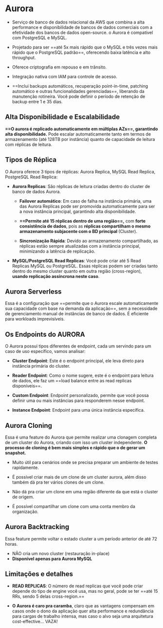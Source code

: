 # Aurora
- Serviço de banco de dados relacional da AWS que combina a alta performance e disponibilidade de bancos de dados comerciais com a efetividade dos bancos de dados open-source. o Aurora é compatível com PostgreSQL e MySQL.

- Projetado para ser ==até 5x mais rápido que o MySQL e três vezes mais rápido que o PostgreSQL padrão==, oferecendo baixa latência e alto throughput.

- Oferece criptografia em repouso e em trânsito.

- Integração nativa com IAM para controle de acesso.

- ==Inclui backups automáticos, recuperação point-in-time, patching automático e outras funcionalidades gerenciadas==, liberando da manutenção rotineira. Você pode definir o período de retenção de backup entre 1 e 35 dias.

## Alta Disponibilidade e Escalabilidade
**==O aurora é replicado automaticamente em múltiplas AZs==, garantindo alta disponibilidade.** Pode escalar automaticamente tanto em termos de armazenamento (até 128TB por instância) quanto de capacidade de leitura com réplicas de leitura.

## Tipos de Réplica
O Aurora oferece 3 tipos de réplicas: Aurora Replica, MySQL Read Replica, PostgreSQL Read Replica:

- **Aurora Replicas**: São réplicas de leitura criadas dentro do cluster de banco de dados Aurora. 
	- **Failover automático**: Em caso de falha na instância primária, uma das Aurora Replicas pode ser promovida automaticamente para ser a nova instância principal, garantindo alta disponibilidade.

	- **==Permite até 15 réplicas dentro de uma região==,** com **forte consistência de dados**, pois as **réplicas compartilham o mesmo armazenamento subjacente com o BD principal** (Cluster).

    - **Sincronização Rápida**: Devido ao armazenamento compartilhado, as réplicas estão sempre atualizadas com a instância principal, minimizando a latência de replicação.

- **MySQL/PostgreSQL Read Replicas**: Você pode criar até 5 Read Replicas MySQL ou PostgreSQL. Essas réplicas podem ser criadas tanto dentro do mesmo cluster quanto em outra região (cross-region), **usando replicação assíncrona neste caso**.

## Aurora Serverless
Essa é a configuração que ==permite que o Aurora escale automaticamente sua capacidade com base na demanda da aplicação==, sem a necessidade de gerenciamento manual de instâncias de banco de dados. É eficiente para workloads imprevisíveis.

## Os Endpoints do AURORA
O Aurora possui tipos diferentes de endpoint, cada um servindo para um caso de uso específico, vamos analisar:

- **Cluster Endpoint**: Este é o endpoint principal, ele leva direto para instância primária do cluster.

- **Reader Endpoint**: Como o nome sugere, este é o endpoint para leitura de dados, ele faz um ==load balance entre as read replicas disponíveis==.

- **Custom Endpoint**: Endpoint personalizado, permite que você possa definir uma ou mais instâncias para responderem nesse endpoint.

- **Instance Endpoint**: Endpoint para uma única instância específica.

## Aurora Cloning
Essa é uma feature do Aurora que permite realizar uma clonagem completa de um cluster do Aurora, criando com isso um cluster independente. **O processo de cloning é bem mais simples e rápido que o de gerar um snapshot.**

- Muito útil para cenários onde se precisa preparar um ambiente de testes rapidamente.

- É possível criar mais de um clone de um cluster aurora, além disso também dá pra ter vários clones de um clone.

- Não dá pra criar um clone em uma região diferente da que está o cluster de origem.

- É possível compartilhar um clone com uma conta membro da organização.

## Aurora Backtracking
Essa feature permite voltar o estado cluster a um período anterior de até 72 horas.
- NÃO cria um novo cluster (restauração in-place)
- **Disponível apenas para Aurora MySQL**

## Limitações e detalhes
- **READ REPLICAS**: O número de read replicas que você pode criar depende do tipo de engine você usa, mas no geral, pode se ter ==até 15 RRs, sendo 5 delas cross-region.==

- **O Aurora é caro pra caramba**, claro que as vantagens compensam em casos onde o dono da aplicação quer alta performance e redundância para cargas de trabalho intensa, mas caso o alvo seja uma arquitetura cost-effective... VAZA!